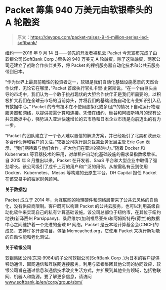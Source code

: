 # Packet 筹集 940 万美元由软银牵头的 A 轮融资

> 原文：<https://devops.com/packet-raises-9-4-million-series-led-softbank/>

纽约——2016 年 9 月 14 日——领先的开发者裸机云 Packet 今天宣布完成了由软银公司(SoftBank Corp .)牵头的 940 万美元 A 轮融资。除了这轮融资，两家公司还建立了战略合作伙伴关系，将 Packet 的裸机服务器自动化技术和公共云服务带到日本。

“作为世界上最具前瞻性的投资者之一，软银是我们自动化基础设施愿景的天然合作伙伴，无论它在哪里，”Packet 首席执行官扎卡里·史密斯说。“在一个由巨头主导的市场中，我们认为一个敢于挑战现状的大胆合作伙伴正是我们所需要的，以积极扩大我们在全球云市场的当前势头，并将我们的基础设施自动化专业知识引入私有数据中心。”
Packet 的专有技术在不使用虚拟化或多租户的情况下自动运行物理服务器和网络，以提供按需计算和连接。凭借在纽约、硅谷和阿姆斯特丹的现有公共云数据中心，强势进入亚洲快速增长的云市场和日本企业市场是向前迈出的有力一步。

“Packet 的团队建立了一个令人难以置信的解决方案，并已经吸引了北美和欧洲众多合作伙伴和客户的关注，”软银公司执行副总裁兼业务发展主管 Eric Gan 表示，“我们期待着与他们合作，扩大他们在亚洲的影响力。”随着 Docker 和 Kubernetes 等容器技术的采用，对单租户自动化基础设施的需求呈指数级增长。自 2015 年 8 月推出以来，Packet 在开发者、SaaS 平台和大型企业中取得了强劲增长。该公司吸引了成千上万的用户和广泛的用例，从按需私有云到使用 Docker、Kubernetes、Mesos 等构建的云原生平台。DH Capital 担任 Packet 在该交易中的独家财务顾问。

**关于数据包**

Packet 成立于 2014 年，为互联网的物理硬件和网络层带来了公共云风格的自动化，没有供应商限制。客户既可以构建 Packet 的公共云服务，也可以利用高级自动化软件来实现自己的私有计算基础设施。该公司总部位于纽约市，在其位于纽约地铁(新泽西州 Parsippany)、桑尼维尔(加利福尼亚州)和阿姆斯特丹(荷兰)的数据中心之间维护着一个先进的全球 IP 网络。Packet 是云本地计算基金会(CNCF)的成员，支持许多开源项目，包括 Memcached.org，它使用 Packet 来执行新功能的自动性能和老化测试。

**关于软银公司**

软银集团公司(东京:9984)的子公司软银公司(SoftBank Corp .)为日本的客户提供移动通信、固网通信和互联网连接服务。利用与软银集团其他公司的协同效应，软银公司旨在通过信息和通信技术改变生活方式，并扩展到其他业务领域，包括物联网、机器人和能源。要了解更多信息，请访问 www.softbank.jp/en/corp/group/sbm/
